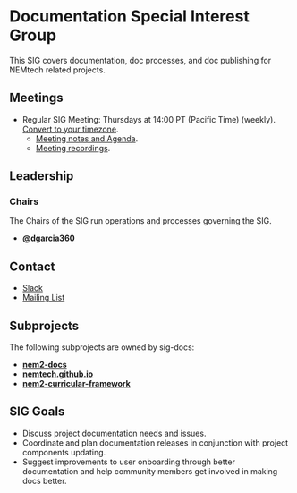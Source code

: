 # Documentation Special Interest Group

This SIG covers documentation, doc processes, and doc publishing for NEMtech related projects.

## Meetings

* Regular SIG Meeting: Thursdays at 14:00 PT (Pacific Time) (weekly). [Convert to your timezone](http://www.thetimezoneconverter.com/?t=14:00&tz=PT%20%28Pacific%20Time%29).
  * [Meeting notes and Agenda](https://docs.google.com/document/d/1x8I9Eai5wMCEnySbQErftG9Qcm-GMUa_bH0kQlT1Sqw/edit#).
  * [Meeting recordings](https://www.youtube.com/watch?v=Ltk9L8YjkEw&list=PLt3qygA9_hjAQkUyElNAermrI_gAV9jYT).

## Leadership

### Chairs
The Chairs of the SIG run operations and processes governing the SIG.

* **[@dgarcia360](https://github.com/dgarcia360)**

## Contact

* [Slack](https://nem2.slack.com/messages/sig-docs)
* [Mailing List](https://groups.google.com/forum/#!forum/nemtech-sig-docs)

## Subprojects

The following subprojects are owned by sig-docs:

* **[nem2-docs](https://github.com/nemtech/nem2-docs)**
* **[nemtech.github.io](https://github.com/nemtech/nemtech.github.io)**
* **[nem2-curricular-framework](https://github.com/nemtech/nem2-curricular-framework)**

## SIG Goals

* Discuss project documentation needs and issues.
* Coordinate and plan documentation releases in conjunction with project components updating.
* Suggest improvements to user onboarding through better documentation and help community members get involved in making docs better.
